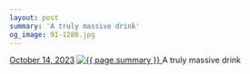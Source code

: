 ```yaml
---
layout: post
summary: 'A truly massive drink'
og_image: 91-1280.jpg
---
```


<p>
  <time>
    <a href="/91">October 14, 2023</a>
  </time>
  <a href="/91">
    <img src="{{ site.assets_url }}/91-640.jpg" srcset="{{ site.assets_url }}/91-320.jpg 320w, {{ site.assets_url }}/91-640.jpg 640w, {{ site.assets_url }}/91-960.jpg 960w, {{ site.assets_url }}/91-1280.jpg 1280w" sizes="(min-width: 700px) 50vw, calc(100vw - 2rem)" alt="{{ page.summary }}" />
  </a>
  <span>A truly massive drink</span>
</p>
